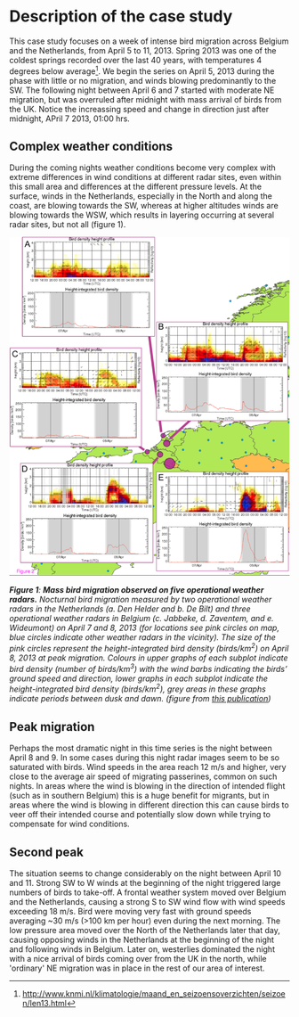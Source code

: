 # Description of the case study

This case study focuses on a week of intense bird migration across Belgium and the Netherlands, from April 5 to 11, 2013. Spring 2013 was one of the coldest springs recorded over the last 40 years, with temperatures 4 degrees below average[^1].
We begin the series on April 5, 2013 during the phase with little or no migration, and winds blowing predominantly to the SW. The following night between April 6 and 7 started with moderate NE migration, but was overruled after midnight with mass arrival of birds from the UK. Notice the increassing speed and change in direction just after midnight, APril 7 2013, 01:00 hrs.

## Complex weather conditions

During the coming nights weather conditions become very complex with extreme differences in wind conditions at different radar sites, even within this small area and differences at the different pressure levels. At the surface, winds in the Netherlands, especially in the North and along the coast, are blowing towards the SW, whereas at higher altitudes winds are blowing towards the WSW, which results in layering occurring at several radar sites, but not all (figure 1).

[^1]: http://www.knmi.nl/klimatologie/maand_en_seizoensoverzichten/seizoen/len13.html

![figure-1](../images/figure-1.png)

_**Figure 1**: **Mass bird migration observed on five operational weather radars.** Nocturnal bird migration measured by two operational weather radars in the Netherlands (a. Den Helder and b. De Bilt) and three operational weather radars in Belgium (c. Jabbeke, d. Zaventem, and e. Wideumont) on April 7 and 8, 2013 (for locations see pink circles on map, blue circles indicate other weather radars in the vicinity). The size of the pink circles represent the height-integrated bird density (birds/km<sup>2</sup>) on April 8, 2013 at peak migration. Colours in upper graphs of each subplot indicate bird density (number of birds/km<sup>3</sup>) with the wind barbs indicating the birds’ ground speed and direction, lower graphs in each subplot indicate the height-integrated bird density (birds/km<sup>2</sup>), grey areas in these graphs indicate periods between dusk and dawn. (figure from [this publication](doi.org/10.1186/2051-3933-2-9))_

## Peak migration

Perhaps the most dramatic night in this time series is the night between April 8 and 9. In some cases during this night radar images seem to be so saturated with birds. Wind speeds in the area reach 12 m/s and higher, very close to the average air speed of migrating passerines, common on such nights. In areas where the wind is blowing in the direction of intended flight (such as in southern Belgium) this is a huge benefit for migrants, but in areas where the wind is blowing in different direction this can cause birds to veer off their intended course and potentially slow down while trying to compensate for wind conditions.

## Second peak

The situation seems to change considerably on the night between April 10 and 11. Strong SW to W winds at the beginning of the night triggered large numbers of birds to take-off. A frontal weather system moved over Belgium and the Netherlands, causing a strong S to SW wind flow with wind speeds exceeding 18 m/s. Bird were moving very fast with ground speeds averaging ~30 m/s (>100 km per hour) even during the next morning. The low pressure area moved over the North of the Netherlands later that day, causing opposing winds in the Netherlands at the beginning of the night and following winds in Belgium. Later on, westerlies dominated the night with a nice arrival of birds coming over from the UK in the north, while 'ordinary' NE migration was in place in the rest of our area of interest.
